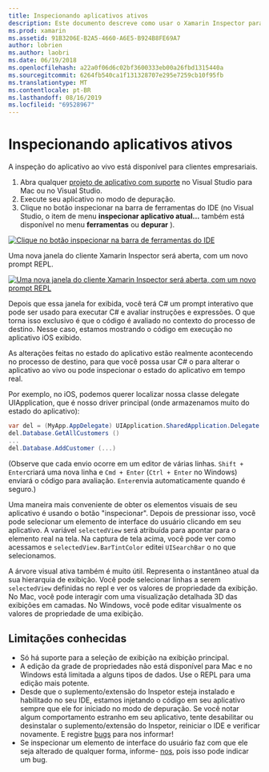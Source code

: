 ```yaml
---
title: Inspecionando aplicativos ativos
description: Este documento descreve como usar o Xamarin Inspector para inspecionar aplicativos. Ele também aborda as limitações da ferramenta de Xamarin Inspector.
ms.prod: xamarin
ms.assetid: 91B3206E-B2A5-4660-A6E5-B924B8FE69A7
author: lobrien
ms.author: laobri
ms.date: 06/19/2018
ms.openlocfilehash: a22a0f06d6c02bf3600333eb00a26fbd1315440a
ms.sourcegitcommit: 6264fb540ca1f131328707e295e7259cb10f95fb
ms.translationtype: MT
ms.contentlocale: pt-BR
ms.lasthandoff: 08/16/2019
ms.locfileid: "69528967"
---
```

# <a name="inspecting-live-applications"></a>Inspecionando aplicativos ativos

A inspeção do aplicativo ao vivo está disponível para clientes empresariais.

1. Abra qualquer [projeto de aplicativo com suporte](~/tools/inspector/install.md#supported-platforms) no Visual Studio para Mac ou no Visual Studio.
1. Execute seu aplicativo no modo de depuração.
1. Clique no botão inspecionar na barra de ferramentas do IDE (no Visual Studio, o item de menu **inspecionar aplicativo atual...** também está disponível no menu **ferramentas** ou **depurar** ).

[![](inspect-images/mac-heres-the-button.png "Clique no botão inspecionar na barra de ferramentas do IDE")](inspect-images/mac-heres-the-button.png#lightbox)

Uma nova janela do cliente Xamarin Inspector será aberta, com um novo prompt REPL.

[![](inspect-images/inspector-0.7.0-map-inspect-small.png "Uma nova janela do cliente Xamarin Inspector será aberta, com um novo prompt REPL")](inspect-images/inspector-0.7.0-map-inspect.png#lightbox)

Depois que essa janela for exibida, você terá C# um prompt interativo que pode ser usado para executar C# e avaliar instruções e expressões. O que torna isso exclusivo é que o código é avaliado no contexto do processo de destino. Nesse caso, estamos mostrando o código em execução no aplicativo iOS exibido.

As alterações feitas no estado do aplicativo estão realmente acontecendo no processo de destino, para que você possa usar C# o para alterar o aplicativo ao vivo ou pode inspecionar o estado do aplicativo em tempo real.

Por exemplo, no iOS, podemos querer localizar nossa classe delegate UIApplication, que é nosso driver principal (onde armazenamos muito do estado do aplicativo):

```csharp
var del = (MyApp.AppDelegate) UIApplication.SharedApplication.Delegate
del.Database.GetAllCustomers ()
...
del.Database.AddCustomer (...)
```

(Observe que cada envio ocorre em um editor de várias linhas. `Shift + Enter`criará uma nova linha e `Cmd + Enter` (`Ctrl + Enter` no Windows) enviará o código para avaliação. `Enter`envia automaticamente quando é seguro.)

Uma maneira mais conveniente de obter os elementos visuais de seu aplicativo é usando o botão "inspecionar". Depois de pressionar isso, você pode selecionar um elemento de interface do usuário clicando em seu aplicativo. A variável `selectedView` será atribuída para apontar para o elemento real na tela. Na captura de tela acima, você pode ver como acessamos e `selectedView.BarTintColor` editei `UISearchBar` o no que selecionamos.

A árvore visual ativa também é muito útil. Representa o instantâneo atual da sua hierarquia de exibição. Você pode selecionar linhas a serem `selectedView` definidas no repl e ver os valores de propriedade da exibição. No Mac, você pode interagir com uma visualização detalhada 3D das exibições em camadas. No Windows, você pode editar visualmente os valores de propriedade de uma exibição.

## <a name="known-limitations"></a>Limitações conhecidas

- Só há suporte para a seleção de exibição na exibição principal.
- A edição da grade de propriedades não está disponível para Mac e no Windows está limitada a alguns tipos de dados. Use o REPL para uma edição mais potente.
- Desde que o suplemento/extensão do Inspetor esteja instalado e habilitado no seu IDE, estamos injetando o código em seu aplicativo sempre que ele for iniciado no modo de depuração. Se você notar algum comportamento estranho em seu aplicativo, tente desabilitar ou desinstalar o suplemento/extensão do Inspetor, reiniciar o IDE e verificar novamente. E registre [bugs](~/tools/inspector/install.md#reporting-bugs) para nos informar!
- Se inspecionar um elemento de interface do usuário faz com que ele seja alterado de qualquer forma, informe- [nos](~/tools/inspector/install.md#reporting-bugs), pois isso pode indicar um bug.

